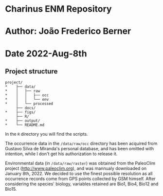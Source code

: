 # Charinus ENM Repository
# Author: João Frederico Berner
# Date 2022-Aug-8th

## Project structure

```
project/
*    ├── data/
*    │   ├── raw
*    │   │   ├── occ
*    │   │   └── env
*    │   └── processed
     ├── docs/
*    ├── figs/
     ├── R/
*    ├── output/
*    └── README.md
```
In the `R` directory you will find the scripts.

The occurrence data in the `/data/raw/occ` directory has been acquired from Gustavo Silva de Miranda's personal database, and has been omitted with intention, while I don't get his authorization to release it.

Environmental data (in `/data/raw/raster`) was obtained from the PaleoClim project (http://www.paleoclim.org), and was mannualy downloaded on January 8th, 2022. We decided to use the finest possible resolution as all occurrence records come from GPS points collected by GSM himself. After considering the species' biology, variables retained are Bio1, Bio4, Bio12 and Bio15.

